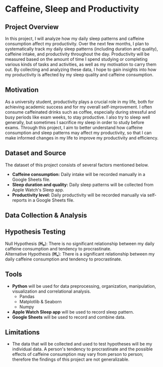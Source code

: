 # Caffeine, Sleep and Productivity
## Project Overview
In this project, I will analyze how my daily sleep patterns and caffeine consumption affect my productivity. Over the next few months, I plan to systematically track my daily sleep patterns (including duration and quality), caffeine intake, and productivity throughout the day. Productivity will be measured based on the amount of time I spend studying or completing various kinds of tasks and activities, as well as my motivation to carry them out. By collecting and analyzing these data, I hope to gain insights into how my productivity is affected by my sleep quality and caffeine consumption.


## Motivation 
As a university student, productivity plays a crucial role in my life, both for achieving academic success and for my overall self-improvement. I often consume caffeinated drinks such as coffee, especially during stressful and busy periods like exam weeks, to stay productive. I also try to sleep well generally, but sometimes I sacrifice my sleep in order to study before exams. Through this project, I aim to better understand how caffeine consumption and sleep patterns may affect my productivity, so that I can make informed changes in my life to improve my productivity and efficiency. 


## Dataset and Source
The dataset of this project consists of several factors mentioned below.
- **Caffeine consumption:** Daily intake will be recorded manually in a Google Sheets file.
- **Sleep duration and quality:** Daily sleep patterns will be collected from Apple Watch's Sleep app.
- **Productivity level:** Daily productivity will be recorded manually via self-reports in a Google Sheets file. 

## Data Collection & Analysis



## Hypothesis Testing
Null Hypothesis (**H₀**): There is no significant relationship between my daily caffeine consumption and tendency to procrastinate.                 
Alternative Hypothesis (**Hₐ**): There is a significant relationship between my daily caffeine consumption and tendency to procrastinate.


## Tools
- **Python** will be used for data preprocessing, organization, manipulation, visualization and correlational analysis.
  - Pandas
  - Matplotlib & Seaborn
  - Numpy
- **Apple Watch Sleep app** will be used to record sleep pattern.
- **Google Sheets** will be used to record and combine data.


## Limitations
- The data that will be collected and used to test hypotheses will be my individual data. A person's tendency to procrastinate and the possible effects of caffeine consumption may vary from person to person; therefore the findings of this project are not generalizable.
